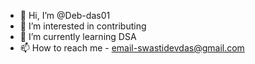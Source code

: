 - 👋 Hi, I’m @Deb-das01
- 👀 I’m interested in contributing
- 🌱 I’m currently learning DSA
- 📫 How to reach me - email-swastidevdas@gmail.com

<!---
Deb-das01/Deb-das01 is a ✨ special ✨ repository because its `README.md` (this file) appears on your GitHub profile.
You can click the Preview link to take a look at your changes.
--->
